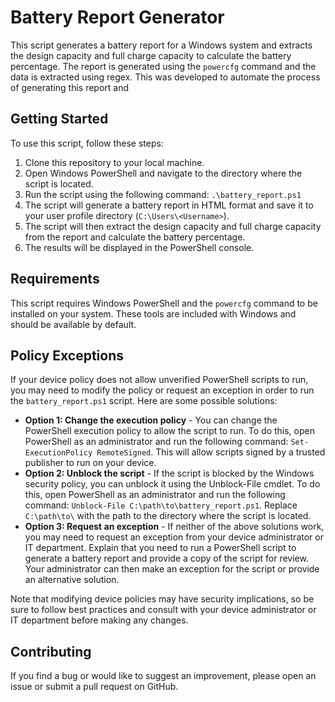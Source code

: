 # Battery Report Generator

This script generates a battery report for a Windows system and extracts the design capacity and full charge capacity to calculate the battery percentage. The report is generated using the `powercfg` command and the data is extracted using regex. This was developed to automate the process of generating this report and 

## Getting Started

To use this script, follow these steps:

1. Clone this repository to your local machine.
2. Open Windows PowerShell and navigate to the directory where the script is located.
3. Run the script using the following command: `.\battery_report.ps1`
4. The script will generate a battery report in HTML format and save it to your user profile directory (`C:\Users\<Username>`).
5. The script will then extract the design capacity and full charge capacity from the report and calculate the battery percentage.
6. The results will be displayed in the PowerShell console.

## Requirements

This script requires Windows PowerShell and the `powercfg` command to be installed on your system. These tools are included with Windows and should be available by default.

## Policy Exceptions

If your device policy does not allow unverified PowerShell scripts to run, you may need to modify the policy or request an exception in order to run the `battery_report.ps1` script. Here are some possible solutions:

- **Option 1: Change the execution policy** - You can change the PowerShell execution policy to allow the script to run. To do this, open PowerShell as an administrator and run the following command: `Set-ExecutionPolicy RemoteSigned`. This will allow scripts signed by a trusted publisher to run on your device.
- **Option 2: Unblock the script** - If the script is blocked by the Windows security policy, you can unblock it using the Unblock-File cmdlet. To do this, open PowerShell as an administrator and run the following command: `Unblock-File C:\path\to\battery_report.ps1`. Replace `C:\path\to\` with the path to the directory where the script is located.
- **Option 3: Request an exception** - If neither of the above solutions work, you may need to request an exception from your device administrator or IT department. Explain that you need to run a PowerShell script to generate a battery report and provide a copy of the script for review. Your administrator can then make an exception for the script or provide an alternative solution.

Note that modifying device policies may have security implications, so be sure to follow best practices and consult with your device administrator or IT department before making any changes.


## Contributing

If you find a bug or would like to suggest an improvement, please open an issue or submit a pull request on GitHub.


